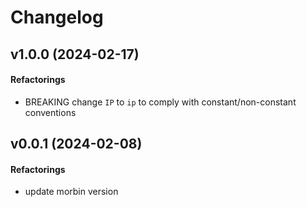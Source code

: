 # Changelog

## v1.0.0 (2024-02-17)

#### Refactorings

* BREAKING change `IP` to `ip` to comply with constant/non-constant conventions




## v0.0.1 (2024-02-08)



#### Refactorings



* update morbin version




